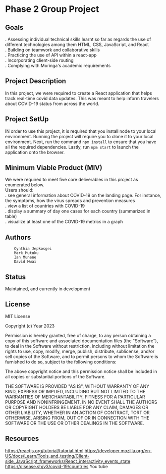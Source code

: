 # Phase 2 Group Project 
## Goals 
. Assessing individual technical skills learnt so far as regards the use of different technologies among them HTML, CSS, JavaScript, and React<br>
. Building on teamwork and collaborative skills<br>
. Practicing the use of API within a react-app<br>
. Incorporating client-side routing<br>
. Complying with Moringa's academic requirements 
## Project Description 
In this project, we were required to create a React application that helps track real-time covid data updates. This was meant to help inform travelers about COVID-19 status from across the world. 
## Project SetUp 
IN order to use this project, it is required that you install node to your local environment. Running the project will require you to clone it to your local environment. Next, run the command `npm install` to ensure that you have all the required dependencies. Lastly, run `npm start` to launch the application onto the browser. 
## Minimum Viable Product (MIV)
We were required to meet five core deliverables in this project as enumerated below. <br>
Users should:<br>
. see general information about COVID-19 on the landing page. For instance, the symptoms, how the virus spreads and prevention measures<br> 
. view a list of countries with COVID-19<br>
. display a summary of day one cases for each country (summarized in table)<br>
. visualize at least one of the COVID-19 metrics in a graph 
## Authors 
        Cynthia Jepkosgei
        Mark Mutuku
        Ian Munene
        David Mwai

## Status 
Maintained, and currently in development 
## License 

MIT License

Copyright (c) Year 2023

Permission is hereby granted, free of charge, to any person obtaining a copy of this software and associated documentation files (the "Software"), to deal in the Software without restriction, including without limitation the rights to use, copy, modify, merge, publish, distribute, sublicense, and/or sell copies of the Software, and to permit persons to whom the Software is furnished to do so, subject to the following conditions:

The above copyright notice and this permission notice shall be included in all copies or substantial portions of the Software.

THE SOFTWARE IS PROVIDED "AS IS", WITHOUT WARRANTY OF ANY KIND, EXPRESS OR IMPLIED, INCLUDING BUT NOT LIMITED TO THE WARRANTIES OF MERCHANTABILITY, FITNESS FOR A PARTICULAR PURPOSE AND NONINFRINGEMENT. IN NO EVENT SHALL THE AUTHORS OR COPYRIGHT HOLDERS BE LIABLE FOR ANY CLAIM, DAMAGES OR OTHER LIABILITY, WHETHER IN AN ACTION OF CONTRACT, TORT OR OTHERWISE, ARISING FROM, OUT OF OR IN CONNECTION WITH THE SOFTWARE OR THE USE OR OTHER DEALINGS IN THE SOFTWARE.

## Resources 
https://reactjs.org/tutorial/tutorial.html
https://developer.mozilla.org/en-US/docs/Learn/Tools_and_testing/Client-side_JavaScript_frameworks/React_interactivity_events_state
https://disease.sh/v3/covid-19/countries
You tube 
